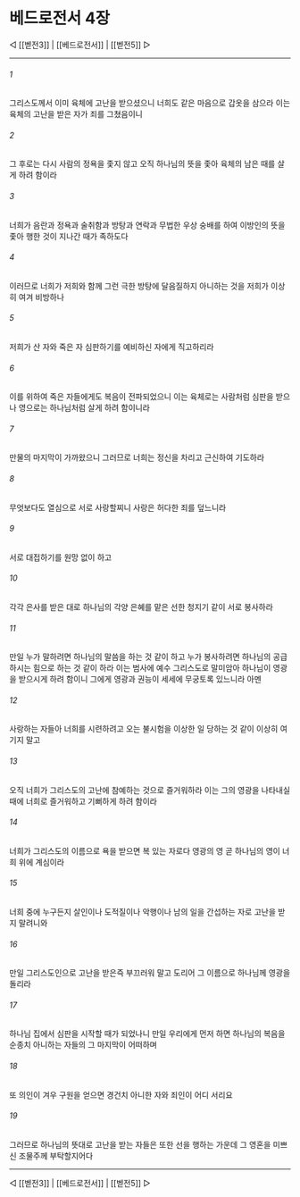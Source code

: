 # 베드로전서 4장

◁ [[벧전3]] | [[베드로전서]] | [[벧전5]] ▷
***

###### 1
그리스도께서 이미 육체에 고난을 받으셨으니 너희도 같은 마음으로 갑옷을 삼으라 이는 육체의 고난을 받은 자가 죄를 그쳤음이니

###### 2
그 후로는 다시 사람의 정욕을 좇지 않고 오직 하나님의 뜻을 좇아 육체의 남은 때를 살게 하려 함이라

###### 3
너희가 음란과 정욕과 술취함과 방탕과 연락과 무법한 우상 숭배를 하여 이방인의 뜻을 좇아 행한 것이 지나간 때가 족하도다

###### 4
이러므로 너희가 저희와 함께 그런 극한 방탕에 달음질하지 아니하는 것을 저희가 이상히 여겨 비방하나

###### 5
저희가 산 자와 죽은 자 심판하기를 예비하신 자에게 직고하리라

###### 6
이를 위하여 죽은 자들에게도 복음이 전파되었으니 이는 육체로는 사람처럼 심판을 받으나 영으로는 하나님처럼 살게 하려 함이니라

###### 7
만물의 마지막이 가까왔으니 그러므로 너희는 정신을 차리고 근신하여 기도하라

###### 8
무엇보다도 열심으로 서로 사랑할찌니 사랑은 허다한 죄를 덮느니라

###### 9
서로 대접하기를 원망 없이 하고

###### 10
각각 은사를 받은 대로 하나님의 각양 은혜를 맡은 선한 청지기 같이 서로 봉사하라

###### 11
만일 누가 말하려면 하나님의 말씀을 하는 것 같이 하고 누가 봉사하려면 하나님의 공급하시는 힘으로 하는 것 같이 하라 이는 범사에 예수 그리스도로 말미암아 하나님이 영광을 받으시게 하려 함이니 그에게 영광과 권능이 세세에 무궁토록 있느니라 아멘

###### 12
사랑하는 자들아 너희를 시련하려고 오는 불시험을 이상한 일 당하는 것 같이 이상히 여기지 말고

###### 13
오직 너희가 그리스도의 고난에 참예하는 것으로 즐거워하라 이는 그의 영광을 나타내실 때에 너희로 즐거워하고 기뻐하게 하려 함이라

###### 14
너희가 그리스도의 이름으로 욕을 받으면 복 있는 자로다 영광의 영 곧 하나님의 영이 너희 위에 계심이라

###### 15
너희 중에 누구든지 살인이나 도적질이나 악행이나 남의 일을 간섭하는 자로 고난을 받지 말려니와

###### 16
만일 그리스도인으로 고난을 받은즉 부끄러워 말고 도리어 그 이름으로 하나님께 영광을 돌리라

###### 17
하나님 집에서 심판을 시작할 때가 되었나니 만일 우리에게 먼저 하면 하나님의 복음을 순종치 아니하는 자들의 그 마지막이 어떠하며

###### 18
또 의인이 겨우 구원을 얻으면 경건치 아니한 자와 죄인이 어디 서리요

###### 19
그러므로 하나님의 뜻대로 고난을 받는 자들은 또한 선을 행하는 가운데 그 영혼을 미쁘신 조물주께 부탁할지어다

***
◁ [[벧전3]] | [[베드로전서]] | [[벧전5]] ▷
